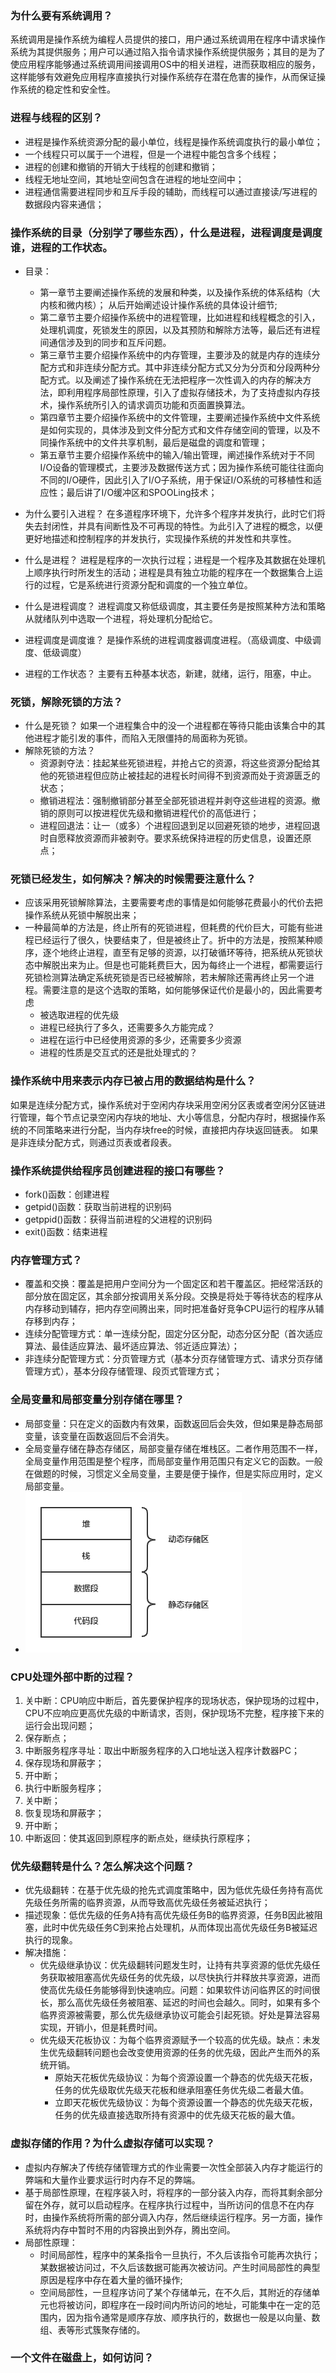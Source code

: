 ### **为什么要有系统调用？**
系统调用是操作系统为编程人员提供的接口，用户通过系统调用在程序中请求操作系统为其提供服务；用户可以通过陷入指令请求操作系统提供服务；其目的是为了使应用程序能够通过系统调用间接调用OS中的相关进程，进而获取相应的服务，这样能够有效避免应用程序直接执行对操作系统存在潜在危害的操作，从而保证操作系统的稳定性和安全性。
### **进程与线程的区别？**
* 进程是操作系统资源分配的最小单位，线程是操作系统调度执行的最小单位；
* 一个线程只可以属于一个进程，但是一个进程中能包含多个线程；
* 进程的创建和撤销的开销大于线程的创建和撤销；
* 线程无地址空间，其地址空间包含在进程的地址空间中；
* 进程通信需要进程同步和互斥手段的辅助，而线程可以通过直接读/写进程的数据段内容来通信；
### **操作系统的目录（分别学了哪些东西），什么是进程，进程调度是调度谁，进程的工作状态。**
* 目录：
    + 第一章节主要阐述操作系统的发展和种类，以及操作系统的体系结构（大内核和微内核）；
从后开始阐述设计操作系统的具体设计细节;
    + 第二章节主要介绍操作系统中的进程管理，比如进程和线程概念的引入，处理机调度，死锁发生的原因，以及其预防和解除方法等，最后还有进程间通信涉及到的同步和互斥问题。
    + 第三章节主要介绍操作系统中的内存管理，主要涉及的就是内存的连续分配方式和非连续分配方式。其中非连续分配方式又分为分页和分段两种分配方式。以及阐述了操作系统在无法把程序一次性调入的内存的解决方法，即利用程序局部性原理，引入了虚拟存储技术，为了支持虚拟内存技术，操作系统所引入的请求调页功能和页面置换算法。
    + 第四章节主要介绍操作系统中的文件管理，主要阐述操作系统中文件系统是如何实现的，具体涉及到文件分配方式和文件存储空间的管理，以及不同操作系统中的文件共享机制，最后是磁盘的调度和管理；
    + 第五章节主要介绍操作系统中的输入/输出管理，阐述操作系统对于不同I/O设备的管理模式，主要涉及数据传送方式；因为操作系统可能往往面向不同的I/O硬件，因此引入了I/O子系统，用于保证I/O系统的可移植性和适应性；最后讲了I/O缓冲区和SPOOLing技术；

* 为什么要引入进程？
在多道程序环境下，允许多个程序并发执行，此时它们将失去封闭性，并具有间断性及不可再现的特性。为此引入了进程的概念，以便更好地描述和控制程序的并发执行，实现操作系统的并发性和共享性。
* 什么是进程？
进程是程序的一次执行过程；进程是一个程序及其数据在处理机上顺序执行时所发生的活动；进程是具有独立功能的程序在一个数据集合上运行的过程，它是系统进行资源分配和调度的一个独立单位。
* 什么是进程调度？
进程调度又称低级调度，其主要任务是按照某种方法和策略从就绪队列中选取一个进程，将处理机分配给它。
* 进程调度是调度谁？
是操作系统的进程调度器调度进程。（高级调度、中级调度、低级调度）
* 进程的工作状态？
主要有五种基本状态，新建，就绪，运行，阻塞，中止。
### **死锁，解除死锁的方法？**
* 什么是死锁？
如果一个进程集合中的没一个进程都在等待只能由该集合中的其他进程才能引发的事件，而陷入无限僵持的局面称为死锁。
* 解除死锁的方法？
    + 资源剥夺法：挂起某些死锁进程，并抢占它的资源，将这些资源分配给其他的死锁进程但应防止被挂起的进程长时间得不到资源而处于资源匮乏的状态；
    + 撤销进程法：强制撤销部分甚至全部死锁进程并剥夺这些进程的资源。撤销的原则可以按进程优先级和撤销进程代价的高低进行；
    + 进程回退法：让一（或多）个进程回退到足以回避死锁的地步，进程回退时自愿释放资源而非被剥夺。要求系统保持进程的历史信息，设置还原点；
### **死锁已经发生，如何解决？解决的时候需要注意什么？**
* 应该采用死锁解除算法，主要需要考虑的事情是如何能够花费最小的代价去把操作系统从死锁中解脱出来；
* 一种最简单的方法是，终止所有的死锁进程，但耗费的代价巨大，可能有些进程已经运行了很久，快要结束了，但是被终止了。折中的方法是，按照某种顺序，逐个地终止进程，直至有足够的资源，以打破循环等待，把系统从死锁状态中解脱出来为止。但是也可能耗费巨大，因为每终止一个进程，都需要运行死锁检测算法确定系统死锁是否已经被解除，若未解除还需再终止另一个进程。需要注意的是这个选取的策略，如何能够保证代价是最小的，因此需要考虑
	+ 被选取进程的优先级
	+ 进程已经执行了多久，还需要多久方能完成？
	+ 进程在运行中已经使用资源的多少，还需要多少资源
	+ 进程的性质是交互式的还是批处理式的？
### **操作系统中用来表示内存已被占用的数据结构是什么？**
如果是连续分配方式，操作系统对于空闲内存块采用空闲分区表或者空闲分区链进行管理，每个节点记录空闲内存块的地址、大小等信息，分配内存时，根据操作系统的不同策略来进行分配，当内存块free的时候，直接把内存块返回链表。
如果是非连续分配方式，则通过页表或者段表。
### **操作系统提供给程序员创建进程的接口有哪些？**
* fork()函数：创建进程
* getpid()函数：获取当前进程的识别码
* getppid()函数：获得当前进程的父进程的识别码
* exit()函数：结束进程
### **内存管理方式？**
* 覆盖和交换：覆盖是把用户空间分为一个固定区和若干覆盖区。把经常活跃的部分放在固定区，其余部分按调用关系分段。交换是将处于等待状态的程序从内存移动到辅存，把内存空间腾出来，同时把准备好竞争CPU运行的程序从辅存移到内存；
* 连续分配管理方式：单一连续分配，固定分区分配，动态分区分配（首次适应算法、最佳适应算法、最坏适应算法、邻近适应算法）；
* 非连续分配管理方式：分页管理方式（基本分页存储管理方式、请求分页存储管理方式），基本分段存储管理、段页式管理方式；
### **全局变量和局部变量分别存储在哪里？**
* 局部变量：只在定义的函数内有效果，函数返回后会失效，但如果是静态局部变量，该变量在函数返回后不会消失。
* 全局变量存储在静态存储区，局部变量存储在堆栈区。二者作用范围不一样，全局变量作用范围是整个程序，而局部变量作用范围只有定义它的函数。一般在做题的时候，习惯定义全局变量，主要是便于操作，但是实际应用时，定义局部变量。
* ![avatar](picture/存储区划分.png)
### **CPU处理外部中断的过程？**
1. 关中断：CPU响应中断后，首先要保护程序的现场状态，保护现场的过程中，CPU不应响应更高优先级的中断请求，否则，保护现场不完整，程序接下来的运行会出现问题；
2. 保存断点；
3. 中断服务程序寻址：取出中断服务程序的入口地址送入程序计数器PC；
4. 保存现场和屏蔽字；
5. 开中断；
6. 执行中断服务程序；
7. 关中断；
8. 恢复现场和屏蔽字；
9. 开中断；
10. 中断返回：使其返回到原程序的断点处，继续执行原程序；
### **优先级翻转是什么？怎么解决这个问题？**
* 优先级翻转：在基于优先级的抢先式调度策略中，因为低优先级任务持有高优先级任务所需的临界资源，从而导致高优先级任务被延迟执行；
* 描述现象：低优先级的任务A持有高优先级任务B的临界资源，任务B因此被阻塞，此时中优先级任务C到来抢占处理机，从而体现出高优先级任务B被延迟执行的现象。
* 解决措施：
    + 优先级继承协议：优先级翻转问题发生时，让持有共享资源的低优先级任务获取被阻塞高优先级任务的优先级，以尽快执行并释放共享资源，进而使高优先级任务能够得到快速响应。问题：如果软件访问临界区的时间很长，那么高优先级任务被阻塞、延迟的时间也会越久。同时，如果有多个临界资源被需要，那么优先级继承协议可能会引起死锁。好处是算法容易实现，开销小，但是耗费时间。
    + 优先级天花板协议：为每个临界资源赋予一个较高的优先级。缺点：未发生优先级翻转问题也会改变使用资源的任务的优先级，因此产生而外的系统开销。
        - 原始天花板优先级协议：为每个资源设置一个静态的优先级天花板，任务的优先级取优先级天花板和继承阻塞任务优先级二者最大值。
        - 立即天花板优先级协议：为每个资源设置一个静态的优先级天花板，任务的优先级直接选取所持有资源中的优先级天花板的最大值。
### **虚拟存储的作用？为什么虚拟存储可以实现？**
* 虚拟内存解决了传统存储管理方式的作业需要一次性全部装入内存才能运行的弊端和大量作业要求运行时内存不足的弊端。
* 基于局部性原理，在程序装入时，将程序的一部分装入内存，而将其剩余部分留在外存，就可以启动程序。在程序执行过程中，当所访问的信息不在内存时，由操作系统将所需的部分调入内存，然后继续运行程序。另一方面，操作系统将内存中暂时不用的内容换出到外存，腾出空间。
* 局部性原理：
    + 时间局部性，程序中的某条指令一旦执行，不久后该指令可能再次执行；某数据被访问过，不久后该数据可能再次被访问。产生时间局部性的典型原因是程序中存在着大量的循环操作;
    + 空间局部性，一旦程序访问了某个存储单元，在不久后，其附近的存储单元也将被访问，即程序在一段时间内所访问的地址，可能集中在一定的范围内，因为指令通常是顺序存放、顺序执行的，数据也一般是以向量、数组、表等形式簇聚存储的。
### **一个文件在磁盘上，如何访问？**

